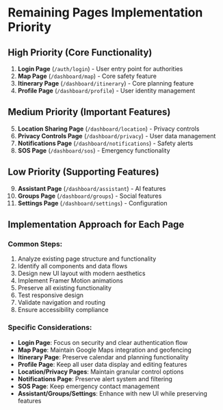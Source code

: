 # Remaining Pages Implementation Priority

## High Priority (Core Functionality)
1. **Login Page** (`/auth/login`) - User entry point for authorities
2. **Map Page** (`/dashboard/map`) - Core safety feature
3. **Itinerary Page** (`/dashboard/itinerary`) - Core planning feature
4. **Profile Page** (`/dashboard/profile`) - User identity management

## Medium Priority (Important Features)
5. **Location Sharing Page** (`/dashboard/location`) - Privacy controls
6. **Privacy Controls Page** (`/dashboard/privacy`) - User data management
7. **Notifications Page** (`/dashboard/notifications`) - Safety alerts
8. **SOS Page** (`/dashboard/sos`) - Emergency functionality

## Low Priority (Supporting Features)
9. **Assistant Page** (`/dashboard/assistant`) - AI features
10. **Groups Page** (`/dashboard/groups`) - Social features
11. **Settings Page** (`/dashboard/settings`) - Configuration

## Implementation Approach for Each Page

### Common Steps:
1. Analyze existing page structure and functionality
2. Identify all components and data flows
3. Design new UI layout with modern aesthetics
4. Implement Framer Motion animations
5. Preserve all existing functionality
6. Test responsive design
7. Validate navigation and routing
8. Ensure accessibility compliance

### Specific Considerations:
- **Login Page**: Focus on security and clear authentication flow
- **Map Page**: Maintain Google Maps integration and geofencing
- **Itinerary Page**: Preserve calendar and planning functionality
- **Profile Page**: Keep all user data display and editing features
- **Location/Privacy Pages**: Maintain granular control options
- **Notifications Page**: Preserve alert system and filtering
- **SOS Page**: Keep emergency contact management
- **Assistant/Groups/Settings**: Enhance with new UI while preserving features